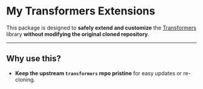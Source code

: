 # My Transformers Extensions

This package is designed to **safely extend and customize** the [Transformers](https://github.com/huggingface/transformers) library **without modifying the original cloned repository**.

---

## Why use this?

- **Keep the upstream `transformers` repo pristine** for easy updates or re-cloning.
